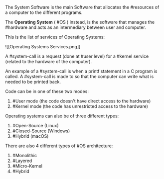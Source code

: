 The System Software is the main Software that allocates the #resources of a computer to the different programs.

The **Operating System** ( #OS ) instead, is the software that manages the #hardware and acts as an intermediary between user and computer.

This is the list of services of Operating Systems:

![[Operating Systems Services.png]]

A #system-call is a request (done at #user level) for a #kernel service (related to the hardware of the computer).

An example of a #system-call is when a printf statement in a C program is called. A #system-call is made to so that the computer can write what is needed to be printed back.

Code can be in one of these two modes:

1) #User mode (the code doesn't have direct access to the hardware)
2) #Kernel mode (the code has unrestricted access to the hardware)

Operating systems can also be of three different types:

1) #Open-Source (Linux)
2) #Closed-Source (Windows)
3) #Hybrid (macOS)

There are also 4 different types of #OS architecture:

1) #Monolithic
2) #Layered
3) #Micro-Kernel
4) #Hybrid 


